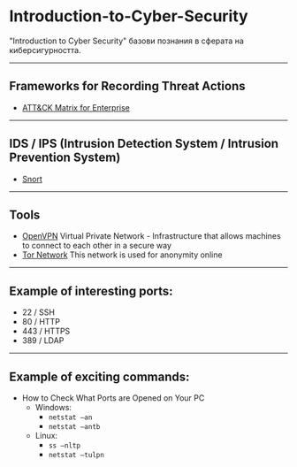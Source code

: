 # Introduction-to-Cyber-Security

"Introduction to Cyber Security" базови познания в сферата на киберсигурността. 

---------------------------------------------------------------

## Frameworks for Recording Threat Actions

- [ATT&CK Matrix for Enterprise](https://attack.mitre.org/)

---------------------------------------------------------------

## IDS / IPS (Intrusion Detection System / Intrusion Prevention System)

- [Snort](https://www.snort.org/)

---------------------------------------------------------------


## Tools

- [OpenVPN](https://openvpn.net/) Virtual Private Network - Infrastructure that allows machines to connect to each other in
a secure way
- [Tor Network](https://www.torproject.org/) This network is used for anonymity online

---------------------------------------------------------------

## Example of interesting ports:

- 22 / SSH
- 80 / HTTP
- 443 / HTTPS
- 389 / LDAP

---------------------------------------------------------------

## Example of exciting commands:

- How to Check What Ports are Opened on Your PC
  - Windows:
    - `netstat –an`
    - `netstat –antb`
  - Linux:
    - `ss –nltp`
    - `netstat –tulpn`


